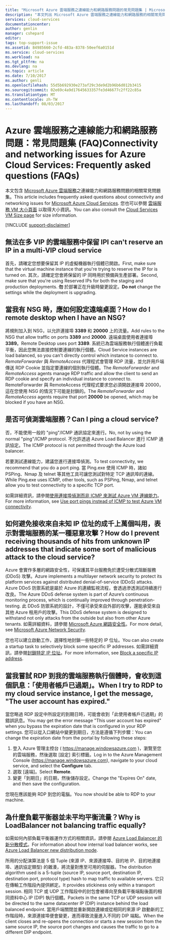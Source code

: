 ```yaml
---
title: "Microsoft Azure 雲端服務之連線能力和網路服務問題的常見問題集 | Microsoft Docs"
description: "本文列出 Microsoft Azure 雲端服務之連線能力和網路服務的相關常見問題集。"
services: cloud-services
documentationcenter: 
author: genlin
manager: cshepard
editor: 
tags: top-support-issue
ms.assetid: 84985660-2cfd-483a-8378-50eef6a0151d
ms.service: cloud-services
ms.workload: na
ms.tgt_pltfrm: na
ms.devlang: na
ms.topic: article
ms.date: 7/10/2017
ms.author: genli
ms.openlocfilehash: 55d5b692930e273af29c3de9d2b96b6d012b3415
ms.sourcegitcommit: 02e69c4a9d17645633357fe3d46677c2ff22c85a
ms.translationtype: MT
ms.contentlocale: zh-TW
ms.lasthandoff: 08/03/2017
---
```

# <a name="connectivity-and-networking-issues-for-azure-cloud-services-frequently-asked-questions-faqs"></a><span data-ttu-id="16ea7-103">Azure 雲端服務之連線能力和網路服務問題：常見問題集 (FAQ)</span><span class="sxs-lookup"><span data-stu-id="16ea7-103">Connectivity and networking issues for Azure Cloud Services: Frequently asked questions (FAQs)</span></span>

<span data-ttu-id="16ea7-104">本文包含 [Microsoft Azure 雲端服務](https://azure.microsoft.com/services/cloud-services)之連線能力和網路服務問題的相關常見問題集。</span><span class="sxs-lookup"><span data-stu-id="16ea7-104">This article includes frequently asked questions about connectivity and networking issues for [Microsoft Azure Cloud Services](https://azure.microsoft.com/services/cloud-services).</span></span> <span data-ttu-id="16ea7-105">您也可以參閱 [雲端服務 VM 大小頁面](cloud-services-sizes-specs.md) 以取得大小資訊。</span><span class="sxs-lookup"><span data-stu-id="16ea7-105">You can also consult the [Cloud Services VM Size page](cloud-services-sizes-specs.md) for size information.</span></span>

[!INCLUDE [support-disclaimer](../../includes/support-disclaimer.md)]

## <a name="i-cant-reserve-an-ip-in-a-multi-vip-cloud-service"></a><span data-ttu-id="16ea7-106">無法在多 VIP 的雲端服務中保留 IP</span><span class="sxs-lookup"><span data-stu-id="16ea7-106">I can't reserve an IP in a multi-VIP cloud service</span></span>
<span data-ttu-id="16ea7-107">首先，請確定您想要保留其 IP 的虛擬機器執行個體已開啟。</span><span class="sxs-lookup"><span data-stu-id="16ea7-107">First, make sure that the virtual machine instance that you're trying to reserve the IP for is turned on.</span></span> <span data-ttu-id="16ea7-108">其次，請確定您會將保留的 IP 同時用於預備與生產部署。</span><span class="sxs-lookup"><span data-stu-id="16ea7-108">Second, make sure that you're using Reserved IPs for both the staging and production deployments.</span></span> <span data-ttu-id="16ea7-109">**勿** 於部署正在升級時變更設定。</span><span class="sxs-lookup"><span data-stu-id="16ea7-109">**Do not** change the settings while the deployment is upgrading.</span></span>

## <a name="how-do-i-remote-desktop-when-i-have-an-nsg"></a><span data-ttu-id="16ea7-110">當我有 NSG 時，應如何設定遠端桌面？</span><span class="sxs-lookup"><span data-stu-id="16ea7-110">How do I remote desktop when I have an NSG?</span></span>
<span data-ttu-id="16ea7-111">將規則加入到 NSG，以允許連接埠 **3389** 和 **20000** 上的流量。</span><span class="sxs-lookup"><span data-stu-id="16ea7-111">Add rules to the NSG that allow traffic on ports **3389** and **20000**.</span></span>  <span data-ttu-id="16ea7-112">遠端桌面使用者連接埠 **3389**。</span><span class="sxs-lookup"><span data-stu-id="16ea7-112">Remote Desktop uses port **3389**.</span></span>  <span data-ttu-id="16ea7-113">系統已為雲端服務執行個體進行負載平衡，因此您無法直接控制要連線的執行個體。</span><span class="sxs-lookup"><span data-stu-id="16ea7-113">Cloud Service instances are load balanced, so you can't directly control which instance to connect to.</span></span>  <span data-ttu-id="16ea7-114">*RemoteForwarder* 與 *RemoteAccess* 代理程式會管理 RDP 流量，並允許用戶端傳送 RDP Cookie 並指定要連線的個別執行個體。</span><span class="sxs-lookup"><span data-stu-id="16ea7-114">The *RemoteForwarder* and *RemoteAccess* agents manage RDP traffic and allow the client to send an RDP cookie and specify an individual instance to connect to.</span></span>  <span data-ttu-id="16ea7-115">RemoteForwarder 與 RemoteAccess 代理程式要求您必須開啟連接埠 20000，這在您使用 NSG 的情況下可能是封鎖的。</span><span class="sxs-lookup"><span data-stu-id="16ea7-115">The *RemoteForwarder* and *RemoteAccess* agents require that port **20000** be opened, which may be blocked if you have an NSG.</span></span>

## <a name="can-i-ping-a-cloud-service"></a><span data-ttu-id="16ea7-116">是否可偵測雲端服務？</span><span class="sxs-lookup"><span data-stu-id="16ea7-116">Can I ping a cloud service?</span></span>

<span data-ttu-id="16ea7-117">否，不能使用一般的 "ping"/ICMP 通訊協定來進行。</span><span class="sxs-lookup"><span data-stu-id="16ea7-117">No, not by using the normal "ping"/ICMP protocol.</span></span> <span data-ttu-id="16ea7-118">不允許透過 Azure Load Balancer 進行 ICMP 通訊協定。</span><span class="sxs-lookup"><span data-stu-id="16ea7-118">The ICMP protocol is not permitted through the Azure load balancer.</span></span>

<span data-ttu-id="16ea7-119">若要測試連線能力，建議您進行連接埠偵測。</span><span class="sxs-lookup"><span data-stu-id="16ea7-119">To test connectivity, we recommend that you do a port ping.</span></span> <span data-ttu-id="16ea7-120">當 Ping.exe 使用 ICMP 時，諸如 PSPing、Nmap 及 telnet 等其他工具可讓您測試對特定 TCP 通訊埠的連線。</span><span class="sxs-lookup"><span data-stu-id="16ea7-120">While Ping.exe uses ICMP, other tools, such as PSPing, Nmap, and telnet allow you to test connectivity to a specific TCP port.</span></span>

<span data-ttu-id="16ea7-121">如需詳細資訊，請參閱[使用連接埠偵測而非 ICMP 來測試 Azure VM 連線能力](https://blogs.msdn.microsoft.com/mast/2014/06/22/use-port-pings-instead-of-icmp-to-test-azure-vm-connectivity/)。</span><span class="sxs-lookup"><span data-stu-id="16ea7-121">For more information, see [Use port pings instead of ICMP to test Azure VM connectivity](https://blogs.msdn.microsoft.com/mast/2014/06/22/use-port-pings-instead-of-icmp-to-test-azure-vm-connectivity/).</span></span>

## <a name="how-do-i-prevent-receiving-thousands-of-hits-from-unknown-ip-addresses-that-indicate-some-sort-of-malicious-attack-to-the-cloud-service"></a><span data-ttu-id="16ea7-122">如何避免接收來自未知 IP 位址的成千上萬個叫用，表示對雲端服務的某一種惡意攻擊？</span><span class="sxs-lookup"><span data-stu-id="16ea7-122">How do I prevent receiving thousands of hits from unknown IP addresses that indicate some sort of malicious attack to the cloud service?</span></span>
<span data-ttu-id="16ea7-123">Azure 會實作多層的網路安全性，可保護其平台服務免於遭受分散式阻斷服務 (DDoS) 攻擊。</span><span class="sxs-lookup"><span data-stu-id="16ea7-123">Azure implements a multilayer network security to protect its platform services against distributed denial-of-service (DDoS) attacks.</span></span> <span data-ttu-id="16ea7-124">Azure DDoS 防禦系統是屬於 Azure 的連續監視流程，會透過滲透測試持續進行改良。</span><span class="sxs-lookup"><span data-stu-id="16ea7-124">The Azure DDoS defense system is part of Azure’s continuous monitoring process, which is continually improved through penetration-testing.</span></span> <span data-ttu-id="16ea7-125">此 DDoS 防禦系統的設計，不僅可承受來自外部的攻擊，還能承受來自其他 Azure 租用戶的攻擊。</span><span class="sxs-lookup"><span data-stu-id="16ea7-125">This DDoS defense system is designed to withstand not only attacks from the outside but also from other Azure tenants.</span></span> <span data-ttu-id="16ea7-126">如需詳細資料，請參閱 [Microsoft Azure 網路安全性](http://download.microsoft.com/download/C/A/3/CA3FC5C0-ECE0-4F87-BF4B-D74064A00846/AzureNetworkSecurity_v3_Feb2015.pdf)。</span><span class="sxs-lookup"><span data-stu-id="16ea7-126">For more detail, see [Microsoft Azure Network Security](http://download.microsoft.com/download/C/A/3/CA3FC5C0-ECE0-4F87-BF4B-D74064A00846/AzureNetworkSecurity_v3_Feb2015.pdf).</span></span>

<span data-ttu-id="16ea7-127">您也可以建立啟動工作，選擇性地封鎖一些特定的 IP 位址。</span><span class="sxs-lookup"><span data-stu-id="16ea7-127">You can also create a startup task to selectively block some specific IP addresses.</span></span> <span data-ttu-id="16ea7-128">如需詳細資訊，請參閱[封鎖特定 IP 位址](cloud-services-startup-tasks-common.md#block-a-specific-ip-address)。</span><span class="sxs-lookup"><span data-stu-id="16ea7-128">For more information, see [Block a specific IP address](cloud-services-startup-tasks-common.md#block-a-specific-ip-address).</span></span>

## <a name="when-i-try-to-rdp-to-my-cloud-service-instance-i-get-the-message-the-user-account-has-expired"></a><span data-ttu-id="16ea7-129">當我嘗試 RDP 到我的雲端服務執行個體時，會收到這個訊息：「使用者帳戶已過期」。</span><span class="sxs-lookup"><span data-stu-id="16ea7-129">When I try to RDP to my cloud service instance, I get the message, "The user account has expired."</span></span>
<span data-ttu-id="16ea7-130">當您略過 RDP 設定中所設定的到期日時，可能會收到「此使用者帳戶已過期」的錯誤訊息。</span><span class="sxs-lookup"><span data-stu-id="16ea7-130">You may get the error message "This user account has expired" when you bypass the expiration date that is configured in your RDP settings.</span></span> <span data-ttu-id="16ea7-131">您可以從入口網站中變更到期日，方法是遵循下列步驟：</span><span class="sxs-lookup"><span data-stu-id="16ea7-131">You can change the expiration date from the portal by following these steps:</span></span>
1. <span data-ttu-id="16ea7-132">登入 Azure 管理主控台 ( https://manage.windowsazure.com )，瀏覽至您的雲端服務，然後選取 [設定] 索引標籤。</span><span class="sxs-lookup"><span data-stu-id="16ea7-132">Log in to the Azure Management Console (https://manage.windowsazure.com), navigate to your cloud service, and select the **Configure** tab.</span></span>
2. <span data-ttu-id="16ea7-133">選取 [遠端]。</span><span class="sxs-lookup"><span data-stu-id="16ea7-133">Select **Remote**.</span></span>
3. <span data-ttu-id="16ea7-134">變更「到期日」的日期，然後儲存設定。</span><span class="sxs-lookup"><span data-stu-id="16ea7-134">Change the "Expires On" date, and then save the configuration.</span></span>

<span data-ttu-id="16ea7-135">您現在應該能夠 RDP 到您的電腦。</span><span class="sxs-lookup"><span data-stu-id="16ea7-135">You now should be able to RDP to your machine.</span></span>

## <a name="why-is-loadbalancer-not-balancing-traffic-equally"></a><span data-ttu-id="16ea7-136">為什麼負載平衡器並未平均平衡流量？</span><span class="sxs-lookup"><span data-stu-id="16ea7-136">Why is LoadBalancer not balancing traffic equally?</span></span>
<span data-ttu-id="16ea7-137">如需如何內部負載平衡器運作方式的相關資訊，請參閱 [Azure Load Balancer 的新分散模式](https://azure.microsoft.com/blog/azure-load-balancer-new-distribution-mode/)。</span><span class="sxs-lookup"><span data-stu-id="16ea7-137">For information about how internal load balancer works, see [Azure Load Balancer new distribution mode](https://azure.microsoft.com/blog/azure-load-balancer-new-distribution-mode/).</span></span>

<span data-ttu-id="16ea7-138">所用的分配演算法是 5 個 Tuple (來源 IP、來源連接埠、目的地 IP、目的地連接埠、通訊協定類型) 的雜湊，將流量對應至可用的伺服器。</span><span class="sxs-lookup"><span data-stu-id="16ea7-138">The distribution algorithm used is a 5-tuple (source IP, source port, destination IP, destination port, protocol type) hash to map traffic to available servers.</span></span> <span data-ttu-id="16ea7-139">它只在傳輸工作階段內提供綁定。</span><span class="sxs-lookup"><span data-stu-id="16ea7-139">It provides stickiness only within a transport session.</span></span> <span data-ttu-id="16ea7-140">相同 TCP 或 UDP 工作階段中的封包會被導向至負載平衡端點後面的相同資料中心 IP (DIP) 執行個體。</span><span class="sxs-lookup"><span data-stu-id="16ea7-140">Packets in the same TCP or UDP session will be directed to the same datacenter IP (DIP) instance behind the load balanced endpoint.</span></span> <span data-ttu-id="16ea7-141">當用戶端關閉並重新開啟連線或從相同的來源 IP 啟動新的工作階段時，來源連接埠便會變更，進而導致流量進入不同的 DIP 端點。</span><span class="sxs-lookup"><span data-stu-id="16ea7-141">When the client closes and re-opens the connection or starts a new session from the same source IP, the source port changes and causes the traffic to go to a different DIP endpoint.</span></span>
